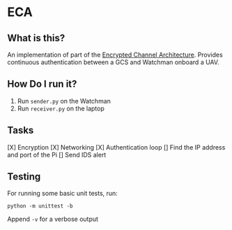 # ECA

## What is this?

An implementation of part of the [Encrypted Channel Architecture](https://ieeexplore.ieee.org/document/7926571/).
Provides continuous authentication between a GCS and Watchman onboard a UAV.

## How Do I run it?

1. Run `sender.py` on the Watchman
2. Run `receiver.py` on the laptop

## Tasks

[X] Encryption
[X] Networking
[X] Authentication loop
[] Find the IP address and port of the Pi
[] Send IDS alert

## Testing

For running some basic unit tests, run:

```
python -m unittest -b
```

Append `-v` for a verbose output
